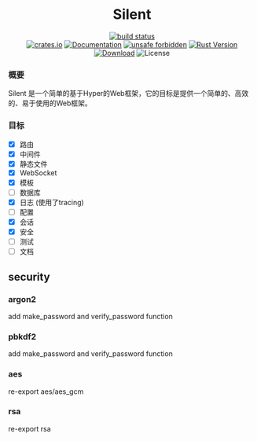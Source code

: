 <div align="center">
<h1>Silent</h1>
<p>
<a href="https://github.com/hubertshelley/silent/actions">
    <img alt="build status" src="https://github.com/hubertshelley/silent/actions/workflows/build.yml/badge.svg" />
</a>
<br/>
<a href="https://crates.io/crates/silent"><img alt="crates.io" src="https://img.shields.io/crates/v/silent" /></a>
<a href="https://docs.rs/silent"><img alt="Documentation" src="https://docs.rs/silent/badge.svg" /></a>
<a href="https://github.com/rust-secure-code/safety-dance/"><img alt="unsafe forbidden" src="https://img.shields.io/badge/unsafe-forbidden-success.svg" /></a>
<a href="https://blog.rust-lang.org/2022/09/22/Rust-1.71.0.html"><img alt="Rust Version" src="https://img.shields.io/badge/rust-1.74%2B-blue" /></a>
<br/>
<a href="https://crates.io/crates/silent"><img alt="Download" src="https://img.shields.io/crates/d/silent.svg" /></a>
<img alt="License" src="https://img.shields.io/crates/l/silent.svg" />
</p>
</div>

### 概要

Silent 是一个简单的基于Hyper的Web框架，它的目标是提供一个简单的、高效的、易于使用的Web框架。

### 目标

- [x] 路由
- [x] 中间件
- [x] 静态文件
- [x] WebSocket
- [x] 模板
- [ ] 数据库
- [x] 日志 (使用了tracing)
- [ ] 配置
- [x] 会话
- [x] 安全
- [ ] 测试
- [ ] 文档

## security

### argon2

add make_password and verify_password function

### pbkdf2

add make_password and verify_password function

### aes

re-export aes/aes_gcm

### rsa

re-export rsa
